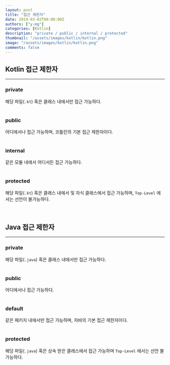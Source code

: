 ```yaml
---
layout: post
title: "접근 제한자"
date: 2019-03-02T00:00:00Z
authors: ["y-mg"]
categories: [Kotlin]
description: "private / public / internal / protected"
thumbnail: "/assets/images/kotlin/kotlin.png"
image: "/assets/images/kotlin/kotlin.png"
comments: false
---
```


## Kotlin 접근 제한자
***
### private
해당 파일(`.kt`) 혹은 클래스 내에서만 접근 가능하다.
<br/>
<br/>

### public
어디에서나 접근 가능하며, 코틀린의 기본 접근 제한자이다.
<br/>
<br/>

### internal
같은 모듈 내에서 어디서든 접근 가능하다.
<br/>
<br/>

### protected
해당 파일(`.kt`) 혹은 클래스 내에서 및 자식 클래스에서 접근 가능하며, `Top-Level` 에서는 선언이 불가능하다.
<br/>
<br/>
<br/>



## Java 접근 제한자
***
### private
해당 파일(`.java`) 혹은 클래스 내에서만 접근 가능하다.
<br/>
<br/>

### public
어디에서나 접근 가능하다.
<br/>
<br/>

### default
같은 패키지 내에서만 접근 가능하며, 자바의 기본 접근 제한자이다.
<br/>
<br/>

### protected
해당 파일(`.java`) 혹은 상속 받은 클래스에서 접근 가능하며 `Top-Level` 에서는 선언 불가능하다.